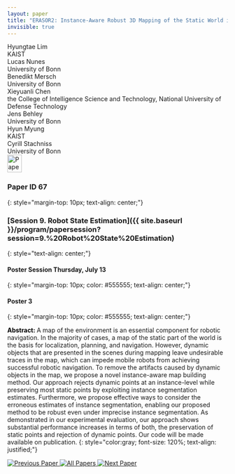 ```yaml
---
layout: paper
title: "ERASOR2: Instance-Aware Robust 3D Mapping of the Static World in Dynamic Scenes"
invisible: true
---
```

<div class="paper-authors">
<div class="paper-author-box">
    <div class="paper-author-name">Hyungtae Lim</div>
    <div class="paper-author-uni">KAIST</div>
</div>
<div class="paper-author-box">
    <div class="paper-author-name">Lucas Nunes</div>
    <div class="paper-author-uni">University of Bonn</div>
</div>
<div class="paper-author-box">
    <div class="paper-author-name">Benedikt Mersch</div>
    <div class="paper-author-uni">University of Bonn</div>
</div>
<div class="paper-author-box">
    <div class="paper-author-name">Xieyuanli Chen</div>
    <div class="paper-author-uni"> the College of Intelligence Science and Technology, National University of Defense Technology</div>
</div>
<div class="paper-author-box">
    <div class="paper-author-name">Jens Behley</div>
    <div class="paper-author-uni">University of Bonn</div>
</div>
<div class="paper-author-box">
    <div class="paper-author-name">Hyun Myung</div>
    <div class="paper-author-uni">KAIST</div>
</div>
<div class="paper-author-box">
    <div class="paper-author-name">Cyrill Stachniss</div>
    <div class="paper-author-uni">University of Bonn</div>
</div>

</div><div class="paper-pdf">
<div> <a href="http://www.roboticsproceedings.org/rss19/p067.pdf"><img src="{{ site.baseurl }}/images/paper_link.png" alt="Paper Website" width = "33"  height = "40"/></a> </div>
</div>

### Paper ID 67
{: style="margin-top: 10px; text-align: center;"}

### [Session 9. Robot State Estimation]({{ site.baseurl }}/program/papersession?session=9.%20Robot%20State%20Estimation)
{: style="text-align: center;"}

#### Poster Session Thursday, July 13
{: style="margin-top: 10px; color: #555555; text-align: center;"}

#### Poster 3
{: style="margin-top: 10px; color: #555555; text-align: center;"}

<b style="color: black;">Abstract: </b>A map of the environment is an essential component for robotic navigation. In the majority of cases, a map of the static part of the world is the basis for localization, planning, and navigation. However, dynamic objects that are presented in the scenes during mapping leave undesirable traces in the map, which can impede mobile robots from achieving successful robotic navigation. To remove the artifacts caused by dynamic objects in the map, we propose a novel instance-aware map building method. Our approach rejects dynamic points at an instance-level while preserving most static points by exploiting instance segmentation estimates. Furthermore, we propose effective ways to consider the erroneous estimates of instance segmentation, enabling our proposed method to be robust even under imprecise instance segmentation. As demonstrated in our experimental evaluation, our approach shows substantial performance increases in terms of both, the preservation of static points and rejection of dynamic points. Our code will be made available on publication.
{: style="color:gray; font-size: 120%; text-align: justified;"}


<div class="paper-menu">
<a href="{{ site.baseurl }}/program/papers/066/"> <img src="{{ site.baseurl }}/images/previous_paper_icon.png" alt="Previous Paper" title="Previous Paper"/> </a>
<a href="{{ site.baseurl }}/program/papers"><img src="{{ site.baseurl }}/images/overview_icon.png" alt="All Papers" title="All Papers"/> </a>
<a href="{{ site.baseurl }}/program/papers/068/"> <img src="{{ site.baseurl }}/images/next_paper_icon.png" alt="Next Paper" title="Next Paper"/> </a>

</div>
